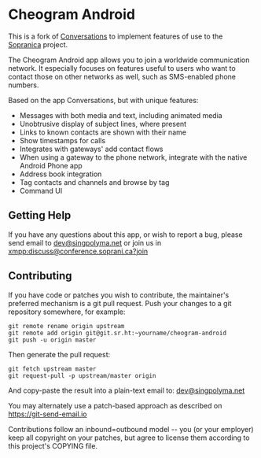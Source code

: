# Cheogram Android

This is a fork of [Conversations](https://conversations.im) to implement features of use to the [Sopranica](https://soprani.ca) project.

The Cheogram Android app allows you to join a worldwide communication network.  It especially focuses on features useful to users who want to contact those on other networks as well, such as SMS-enabled phone numbers.

Based on the app Conversations, but with unique features:

* Messages with both media and text, including animated media
* Unobtrusive display of subject lines, where present
* Links to known contacts are shown with their name
* Show timestamps for calls
* Integrates with gateways' add contact flows
* When using a gateway to the phone network, integrate with the native Android Phone app
* Address book integration
* Tag contacts and channels and browse by tag
* Command UI

## Getting Help

If you have any questions about this app, or wish to report a bug, please send email to dev@singpolyma.net or join us in [xmpp:discuss@conference.soprani.ca?join](xmpp:discuss@conference.soprani.ca?join)

## Contributing

If you have code or patches you wish to contribute, the maintainer's preferred mechanism is a git pull request.  Push your changes to a git repository somewhere, for example:

    git remote rename origin upstream
    git remote add origin git@git.sr.ht:~yourname/cheogram-android
    git push -u origin master

Then generate the pull request:

    git fetch upstream master
    git request-pull -p upstream/master origin

And copy-paste the result into a plain-text email to: dev@singpolyma.net

You may alternately use a patch-based approach as described on https://git-send-email.io

Contributions follow an inbound=outbound model -- you (or your employer) keep all copyright on your patches, but agree to license them according to this project's COPYING file.
